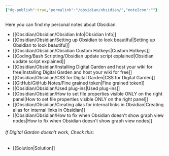 ```yaml
---
{"dg-publish":true,"permalink":"/obsidian/obsidian/","noteIcon":""}
---
```


Here you can find my personal notes about Obsidian.

- [[Obsidian/Obsidian/Obsidian Info\|Obsidian Info]]
- [[Obsidian/Obsidian/Setting up Obsidian to look beautiful\|Setting up Obsidian to look beautiful]]
- [[Obsidian/Obsidian/Obsidian Custom Hotkeys\|Custom Hotkeys]]
- [[Coding/Bash Scripting/Obsidian update script explained\|Obsidian update script explained]]
- [[Obsidian/Obsidian/Installing Digital Garden and host your wiki for free\|Installing Digital Garden and host your wiki for free]]
- [[Obsidian/Obsidian/CSS for Digital Garden\|CSS for Digital Garden]]
- [[GitHub/GitHub Notes/Fine grained token\|Fine grained token]]
- [[Obsidian/Obsidian/Used plug-ins\|Used plug-ins]]
- [[Obsidian/Obsidian/How to set file properties visible ONLY on the right panel\|How to set file properties visible ONLY on the right panel]]
- [[Obsidian/Obsidian/Creating alias for internal links in Obsidian\|Creating alias for internal links in Obsidian]]
- [[Obsidian/Obsidian/How to fix when Obsidian doesn't show graph view nodes\|How to fix when Obsidian doesn't show graph view nodes]]

###### If Digital Garden doesn't work, Check this:
- [[Solution\|Solution]]